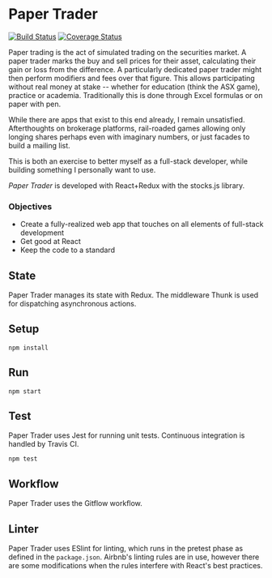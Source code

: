 # Paper Trader
[![Build Status](https://travis-ci.org/volsci/paper-trader-react.svg?branch=develop)](https://travis-ci.org/volsci/paper-trader-react)
[![Coverage Status](https://coveralls.io/repos/github/volsci/paper-trader-react/badge.svg?branch=master)](https://coveralls.io/github/volsci/paper-trader-react?branch=master)

Paper trading is the act of simulated trading on the securities market. A paper trader marks the buy and sell prices for their asset, calculating their gain or loss from the difference. A particularly dedicated paper trader might then perform modifiers and fees over that figure. This allows participating without real money at stake -- whether for education (think the ASX game), practice or academia. Traditionally this is done through Excel formulas or on paper with pen.

While there are apps that exist to this end already, I remain unsatisfied. Afterthoughts on brokerage platforms, rail-roaded games allowing only longing shares perhaps even with imaginary numbers, or just facades to build a mailing list.

This is both an exercise to better myself as a full-stack developer, while building something I personally want to use.

*Paper Trader* is developed with React+Redux with the stocks.js library.

### Objectives
* Create a fully-realized web app that touches on all elements of full-stack development
* Get good at React
* Keep the code to a standard

State
---
Paper Trader manages its state with Redux. The middleware Thunk is used for dispatching asynchronous actions.

Setup
---

```
npm install
```

Run
---

```
npm start
```

Test
---
Paper Trader uses Jest for running unit tests. Continuous integration is handled by Travis CI.

```
npm test
```

Workflow
---
Paper Trader uses the Gitflow workflow.

Linter
---
Paper Trader uses ESlint for linting, which runs in the pretest phase as defined in the `package.json`. Airbnb's linting rules are in use, however there are some modifications when the rules interfere with React's best practices.
